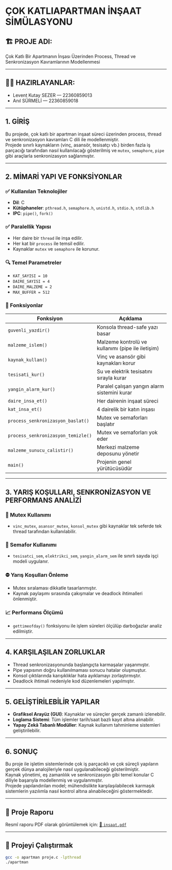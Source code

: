 # ÇOK KATLIAPARTMAN İNŞAAT SİMÜLASYONU

## 🏗️ PROJE ADI:
Çok Katlı Bir Apartmanın İnşası Üzerinden Process, Thread ve Senkronizasyon Kavramlarının Modellenmesi

---

## 👨‍💻 HAZIRLAYANLAR:
- Levent Kutay SEZER — 22360859013  
- Anıl SÜRMELİ — 22360859018


---

## 1. GİRİŞ

Bu projede, çok katlı bir apartman inşaat süreci üzerinden process, thread ve senkronizasyon kavramları C dili ile modellenmiştir.  
Projede sınırlı kaynakların (vinç, asansör, tesisatçı vb.) birden fazla iş parçacığı tarafından nasıl kullanılacağı gösterilmiş ve `mutex`, `semaphore`, `pipe` gibi araçlarla senkronizasyon sağlanmıştır.

---

## 2. MİMARİ YAPI VE FONKSİYONLAR

### ✅ Kullanılan Teknolojiler
- **Dil**: C
- **Kütüphaneler**: `pthread.h`, `semaphore.h`, `unistd.h`, `stdio.h`, `stdlib.h`
- **IPC**: `pipe()`, `fork()`

### ✅ Paralellik Yapısı
- Her daire bir `thread` ile inşa edilir.
- Her kat bir `process` ile temsil edilir.
- Kaynaklar `mutex` ve `semaphore` ile korunur.

### 🔍 Temel Parametreler
- `KAT_SAYISI = 10`
- `DAIRE_SAYISI = 4`
- `DAIRE_MALZEME = 2`
- `MAX_BUFFER = 512`

### 🔧 Fonksiyonlar

| Fonksiyon | Açıklama |
|----------|----------|
| `guvenli_yazdir()` | Konsola thread-safe yazı basar |
| `malzeme_islem()` | Malzeme kontrolü ve kullanımı (pipe ile iletişim) |
| `kaynak_kullan()` | Vinç ve asansör gibi kaynakları korur |
| `tesisati_kur()` | Su ve elektrik tesisatını sırayla kurar |
| `yangin_alarm_kur()` | Paralel çalışan yangın alarm sistemini kurar |
| `daire_insa_et()` | Her dairenin inşaat süreci |
| `kat_insa_et()` | 4 dairelik bir katın inşası |
| `process_senkronizasyon_baslat()` | Mutex ve semaforları başlatır |
| `process_senkronizasyon_temizle()` | Mutex ve semaforları yok eder |
| `malzeme_sunucu_calistir()` | Merkezi malzeme deposunu yönetir |
| `main()` | Projenin genel yürütücüsüdür |

---

## 3. YARIŞ KOŞULLARI, SENKRONİZASYON VE PERFORMANS ANALİZİ

### 🔐 Mutex Kullanımı
- `vinc_mutex`, `asansor_mutex`, `konsol_mutex` gibi kaynaklar tek seferde tek thread tarafından kullanılabilir.

### 🚦 Semafor Kullanımı
- `tesisatci_sem`, `elektrikci_sem`, `yangin_alarm_sem` ile sınırlı sayıda işçi modeli uygulanır.

### ⛔ Yarış Koşulları Önleme
- Mutex sıralaması dikkatle tasarlanmıştır.
- Kaynak paylaşımı sırasında çakışmalar ve deadlock ihtimalleri önlenmiştir.

### 📈 Performans Ölçümü
- `gettimeofday()` fonksiyonu ile işlem süreleri ölçülüp darboğazlar analiz edilmiştir.

---

## 4. KARŞILAŞILAN ZORLUKLAR

- Thread senkronizasyonunda başlangıçta karmaşalar yaşanmıştır.
- Pipe yapısının doğru kullanılmaması sonucu hatalar oluşmuştur.
- Konsol çıktılarında karışıklıklar hata ayıklamayı zorlaştırmıştır.
- Deadlock ihtimali nedeniyle kod düzenlemeleri yapılmıştır.

---

## 5. GELİŞTİRİLEBİLİR YAPILAR

- **Grafiksel Arayüz (GUI)**: Kaynaklar ve süreçler gerçek zamanlı izlenebilir.
- **Loglama Sistemi**: Tüm işlemler tarih/saat bazlı kayıt altına alınabilir.
- **Yapay Zekâ Tabanlı Modüller**: Kaynak kullanım tahminleme sistemleri geliştirilebilir.

---

## 6. SONUÇ

Bu proje ile işletim sistemlerinde çok iş parçacıklı ve çok süreçli yapıların gerçek dünya analojileriyle nasıl uygulanabileceği gösterilmiştir.  
Kaynak yönetimi, eş zamanlılık ve senkronizasyon gibi temel konular C diliyle başarıyla modellenmiş ve uygulanmıştır.  
Projede yapılandırılan model; mühendislikte karşılaşılabilecek karmaşık sistemlerin yazılımla nasıl kontrol altına alınabileceğini göstermektedir.

---

## 📁 Proje Raporu

Resmî raporu PDF olarak görüntülemek için:
[📄 `insaat.pdf`](./insaat.pdf)

---

## 🏁 Projeyi Çalıştırmak

```bash
gcc -o apartman proje.c -lpthread
./apartman
